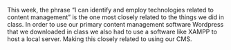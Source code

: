 






This week, the phrase “I can identify and employ technologies related to content management” is the one most closely related to the things we did in class. In order to use our primary content management software Wordpress that we downloaded in class we also had to use a software like XAMPP to host a local server. Making this closely related to using our CMS. 

